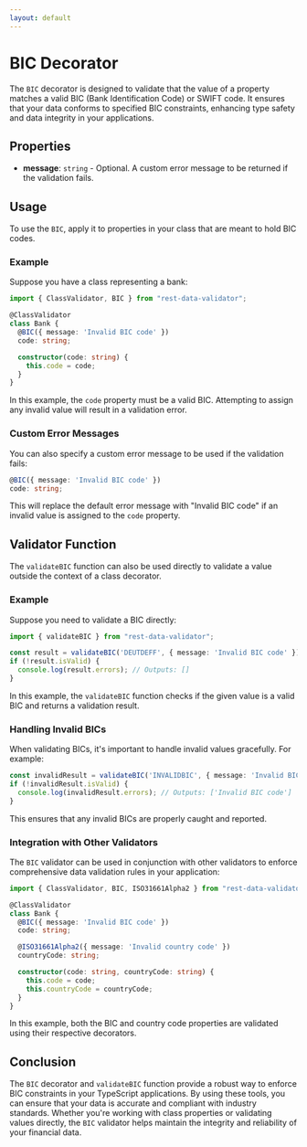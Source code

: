 ```yaml
---
layout: default
---
```


# BIC Decorator

The `BIC` decorator is designed to validate that the value of a property matches a valid BIC (Bank Identification Code) or SWIFT code. It ensures that your data conforms to specified BIC constraints, enhancing type safety and data integrity in your applications.

## Properties

- **message**: `string` - Optional. A custom error message to be returned if the validation fails.

## Usage

To use the `BIC`, apply it to properties in your class that are meant to hold BIC codes.

### Example

Suppose you have a class representing a bank:

```typescript
import { ClassValidator, BIC } from "rest-data-validator";

@ClassValidator
class Bank {
  @BIC({ message: 'Invalid BIC code' })
  code: string;

  constructor(code: string) {
    this.code = code;
  }
}
```

In this example, the `code` property must be a valid BIC. Attempting to assign any invalid value will result in a validation error.

### Custom Error Messages

You can also specify a custom error message to be used if the validation fails:

```typescript
@BIC({ message: 'Invalid BIC code' })
code: string;
```

This will replace the default error message with "Invalid BIC code" if an invalid value is assigned to the `code` property.

## Validator Function

The `validateBIC` function can also be used directly to validate a value outside the context of a class decorator.

### Example

Suppose you need to validate a BIC directly:

```typescript
import { validateBIC } from "rest-data-validator";

const result = validateBIC('DEUTDEFF', { message: 'Invalid BIC code' });
if (!result.isValid) {
  console.log(result.errors); // Outputs: []
}
```

In this example, the `validateBIC` function checks if the given value is a valid BIC and returns a validation result.

### Handling Invalid BICs

When validating BICs, it's important to handle invalid values gracefully. For example:

```typescript
const invalidResult = validateBIC('INVALIDBIC', { message: 'Invalid BIC code' });
if (!invalidResult.isValid) {
  console.log(invalidResult.errors); // Outputs: ['Invalid BIC code']
}
```

This ensures that any invalid BICs are properly caught and reported.

### Integration with Other Validators

The `BIC` validator can be used in conjunction with other validators to enforce comprehensive data validation rules in your application:

```typescript
import { ClassValidator, BIC, ISO31661Alpha2 } from "rest-data-validator";

@ClassValidator
class Bank {
  @BIC({ message: 'Invalid BIC code' })
  code: string;

  @ISO31661Alpha2({ message: 'Invalid country code' })
  countryCode: string;

  constructor(code: string, countryCode: string) {
    this.code = code;
    this.countryCode = countryCode;
  }
}
```

In this example, both the BIC and country code properties are validated using their respective decorators.

## Conclusion

The `BIC` decorator and `validateBIC` function provide a robust way to enforce BIC constraints in your TypeScript applications. By using these tools, you can ensure that your data is accurate and compliant with industry standards. Whether you're working with class properties or validating values directly, the `BIC` validator helps maintain the integrity and reliability of your financial data.
